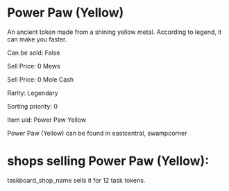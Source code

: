 # Power Paw (Yellow)

An ancient token made from a shining yellow metal. According to legend, it can make you faster.

Can be sold: False

Sell Price: 0 Mews

Sell Price: 0 Mole Cash

Rarity: Legendary

Sorting priority: 0

Item uid: Power Paw Yellow

Power Paw (Yellow) can be found in eastcentral, swampcorner

# shops selling Power Paw (Yellow):

taskboard_shop_name sells it for 12 task tokens.
